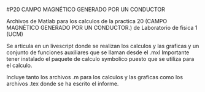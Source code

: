#P20 CAMPO MAGNÉTICO GENERADO POR UN CONDUCTOR



Archivos de Matlab para los calculos de la practica 20 (CAMPO MAGNÉTICO GENERADO POR UN CONDUCTOR.) de Laboratorio de fisica 1 (UCM)


Se articula en un livescript donde se realizan los calculos y las graficas y un conjunto de funciones auxiliares que se llaman desde el .mxl 
Importante tener instalado el paquete de calculo symbolico puesto que se utiliza para el calculo.

Incluye tanto los archivos .m para los calculos y las graficas como los archivos .tex donde se ha escrito el informe.
